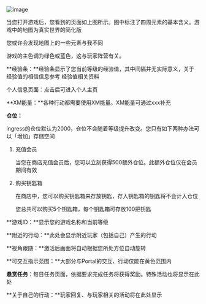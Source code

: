 ![image](https://res.craft.do/user/full/87fb0338-3711-8faf-1765-d7ea8fa36d30/doc/6201157C-C767-495C-B760-4BFBD49A28ED/7B8CEC88-71EA-4A7C-A0E4-1BB3BB01C637_2/vPmhn8PhJVUoGhSXyrPU2EuZQVkPUUU6BE3puHlP7ewz/Image.png)

当您打开游戏后，您看到的页面如上图所示。图中标注了四周元素的基本含义。游戏中的地图为真实世界的简化版

您或许会发现地图上的一些元素与我不同

游戏的主色调为绿色或蓝色，这与玩家阵营有关。

**经验条：**经验条显示了您当前等级的经验值，其中间隔并无实际意义，关于经验值的相信信息参考 经验值相关资料

个人信息页面：点击后可进入个人主页

**XM能量：**各种行动都需要使用XM能量。XM能量可通过xxx补充

**仓位：**

ingress的仓位默认为2000，仓位不会随着等级提升改变。您只有如下两种办法可以「增加」存储空间


1. 充值会员

	当您在商店充值会员后，您可以立刻获得500额外仓位。此额外仓位仅在会员期间有效


2. 购买钥匙箱

	在商店中，您可以购买钥匙箱来存放钥匙，存入钥匙箱的钥匙将不会计入仓位

	您总共可以购买5个钥匙箱，每个钥匙箱可存放100把钥匙

**游戏ID：**显示您的游戏名称和当前等级

**附近的行动：**此处会显示附近玩家（包括自己）产生的行动

**视角跟随：**激活后画面将自动根据您所处方位自动旋转

**可交互指示范围：**大部分与Portal的交互、行动仅能在黄色范围内

**悬赏任务**：每日任务页面，依据要求完成任务将获得奖励。特殊活动也将显示在此处

**关于自己的行动：**玩家回复、与玩家相关的活动将在此处显示
